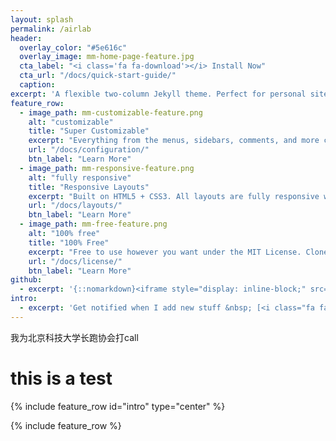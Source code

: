 ```yaml
---
layout: splash
permalink: /airlab
header:
  overlay_color: "#5e616c"
  overlay_image: mm-home-page-feature.jpg
  cta_label: "<i class='fa fa-download'></i> Install Now"
  cta_url: "/docs/quick-start-guide/"
  caption:
excerpt: 'A flexible two-column Jekyll theme. Perfect for personal sites, blogs, and portfolios hosted on GitHub or your own server.<br /> <small><a href="https://github.com/mmistakes/minimal-mistakes/releases/tag/3.4.8">Latest release v3.4.8</a></small><br /><br /> {::nomarkdown}<iframe style="display: inline-block;" src="https://ghbtns.com/github-btn.html?user=mmistakes&repo=minimal-mistakes&type=star&count=true&size=large" frameborder="0" scrolling="0" width="160px" height="30px"></iframe> <iframe style="display: inline-block;" src="https://ghbtns.com/github-btn.html?user=mmistakes&repo=minimal-mistakes&type=fork&count=true&size=large" frameborder="0" scrolling="0" width="158px" height="30px"></iframe>{:/nomarkdown}'
feature_row:
  - image_path: mm-customizable-feature.png
    alt: "customizable"
    title: "Super Customizable"
    excerpt: "Everything from the menus, sidebars, comments, and more can be configured or set with YAML Front Matter."
    url: "/docs/configuration/"
    btn_label: "Learn More"
  - image_path: mm-responsive-feature.png
    alt: "fully responsive"
    title: "Responsive Layouts"
    excerpt: "Built on HTML5 + CSS3. All layouts are fully responsive with helpers to augment your content."
    url: "/docs/layouts/"
    btn_label: "Learn More"
  - image_path: mm-free-feature.png
    alt: "100% free"
    title: "100% Free"
    excerpt: "Free to use however you want under the MIT License. Clone it, fork it, customize it, whatever!"
    url: "/docs/license/"
    btn_label: "Learn More"
github:
  - excerpt: '{::nomarkdown}<iframe style="display: inline-block;" src="https://ghbtns.com/github-btn.html?user=mmistakes&repo=minimal-mistakes&type=star&count=true&size=large" frameborder="0" scrolling="0" width="160px" height="30px"></iframe> <iframe style="display: inline-block;" src="https://ghbtns.com/github-btn.html?user=mmistakes&repo=minimal-mistakes&type=fork&count=true&size=large" frameborder="0" scrolling="0" width="158px" height="30px"></iframe>{:/nomarkdown}'
intro:
  - excerpt: 'Get notified when I add new stuff &nbsp; [<i class="fa fa-twitter"></i> @mmistakes](https://twitter.com/mmistakes){: .btn .btn--twitter}'
---
```


我为北京科技大学长跑协会打call

<h1>this is a test</h1>

{% include feature_row id="intro" type="center" %}

{% include feature_row %}
